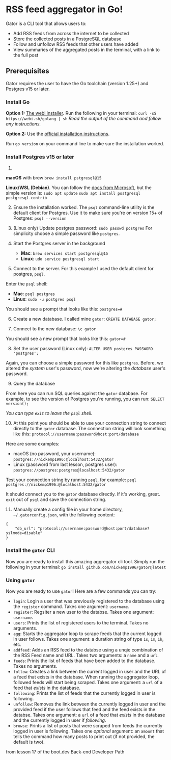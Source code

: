# RSS feed aggregator in Go!

Gator is a CLI tool that allows users to:
- Add RSS feeds from across the internet to be collected
- Store the collected posts in a PostgreSQL database
- Follow and unfollow RSS feeds that other users have added
- View summaries of the aggregated posts in the terminal, with a link to the full post

## Prerequisites

Gator requires the user to have the Go toolchain (version 1.25+) and Postgres v15 or later.

### Install Go

**Option 1:** [The webi installer](https://webinstall.dev/golang/). Run the following in your terminal:
`curl -sS https://webi.sh/golang | sh`
*Read the output of the command and follow any instructions.*

**Option 2:** Use the [official installation instructions](https://go.dev/doc/install).

Run `go version` on your command line to make sure the installation worked.

### Install Postgres v15 or later

1.
**macOS** with brew
`brew install pstgresql@15`

**Linux/WSL (Debian)**. You can follow the [docs from Microsoft](https://learn.microsoft.com/en-us/windows/wsl/tutorials/wsl-database#install-postgresql), but the simple version is:
`sudo apt update`
`sudo apt install postgresql postgresql-contrib`

2. Ensure the installation worked. The `psql` command-line utility is the default client for Postgres. Use it to make sure you're on version 15+ of Postgres:
`psql --version`

3. (Linux only) Update postgres password:
`sudo passwd postgres`
For simplicity choose a simple password like `postgres`.

4. Start the Postgres server in the background
	- **Mac**: `brew services start postgresql@15`
	- **Linux**: `udo service postgresql start`

5. Connect to the server. For this example I used the default client for postgres, `psql`.

Enter the `psql` shell:
- **Mac**: `psql postgres`
- **Linux**: `sudo -u postgres psql`

You should see a prompt that looks like this:
`postgres=#`

6. Create a new database. I called mine `gator`:
`CREATE DATABASE gator;`

7. Connect to the new database:
`\c gator`

You should see a new prompt that looks like this:
`gator=#`

8. Set the user password (Linux only):
`ALTER USER postgres PASSWORD 'postgres';`

Again, you can choose a simple password for this like `postgres`. Before, we altered the *system* user's password, now we're altering the *database* user's password.

9. Query the database

From here you can run SQL queries against the `gator` database. For example, to see the version of Postgres you're running, you can run:
`SELECT version();`

*You can type `exit` to leave the `psql` shell.*

10. At this point you should be able to use your connection string to connect directly to the `gator` database. The connection string will look something like this:
`protocol://username:password@host:port/database`

Here are some examples:

- macOS (no password, your username):
`postgres://nickemp1996:@localhost:5432/gator`
- Linux (password from last lesson, postgres user):
`postgres://postgres:postgres@localhost:5432/gator`

Test your connection string by running `psql`, for example:
`psql postgres://nickemp1996:@localhost:5432/gator`

It should connect you to the `gator` database directly. If it's working, great. `exit` out of `psql` and save the connection string.

11. Manually create a config file in your home directory, `~/.gatorconfig.json`, with the following content:
```
{
	"db_url": "protocol://username:password@host:port/database?sslmode=disable"
}
```

### Install the `gator` CLI

Now you are ready to install this amazing aggregator cli tool. Simply run the following in your terminal:
`go install github.com/nickemp1996/gator@latest`

### Using `gator`

Now you are ready to use `gator`! Here are a few commands you can try:

- `login`: Login a user that was previously registered to the database using the `register` command. Takes one argument: `username`.
- `register`: Regsiter a new user to the databse. Takes one argument: `username`.
- `users`: Prints the list of registered users to the terminal. Takes no arguments.
- `agg`: Starts the aggregator loop to scrape feeds that the current logged in user follows. Takes one argument: a duration string of type `1s`, `1m`, `1h`, etc.
- `addfeed`: Adds an RSS feed to the databse using a unqie combination of the RSS Feed name and URL. Takes two arguments: a `name` and a `url`.
- `feeds`: Prints the list of feeds that have been added to the database. Takes no arguments.
- `follow`: Creates a link between the current logged in user and the URL of a feed that exists in the database. When running the aggregator loop, followed feeds will start being scraped. Takes one argument: a `url` of a feed that *exists* in the database.
- `following`: Prints the list of feeds that the currently logged in user is following.
- `unfollow`: Removes the link between the currently logged in user and the provided feed if the user follows that feed and the feed exists in the databse. Takes one argument: a `url` of a feed that *exists* in the database and the currently logged in user if *following*.
- `browse`: Prints a list of posts that were scraped from feeds the currently logged in user is following. Takes one *optional* argument: an `amount` that tells the command how many posts to print out (if not provided, the default is two).

from lesson 17 of the boot.dev Back-end Developer Path
